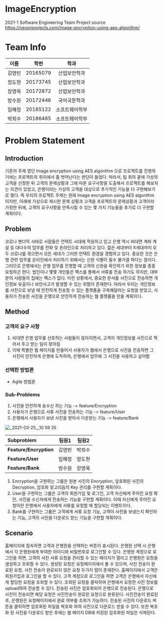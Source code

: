 # ImageEncryption
2021-1 Software Engineering Team Project 
source https://nevonprojects.com/image-encryption-using-aes-algorithm/

# Team Info
|  이름        |     학번      |     학과    |
| ------------- |:-------------:| :-----:|
| 김영빈      | 20165079 | 산업보안학과 |
| 정도현     | 20173745      |   산업보안학과 |
| 장영욱 | 20172872      |    산업보안학과 |
| 방수원 | 20172446      |    국어국문학과 |
| 임혜정 | 20185122      |    소프트웨어학부 |
| 박희수 | 20186485      |    소프트웨어학부 |

# Problem Statement

## Introduction
기존의 주제 였던 Image encryption using AES algorithm 으로 프로젝트를 진행하기에는 프로젝트의 취지에서 좀 벗어난다는 판단이 들었다. 따라서, 팀 회의 끝에 가상의 고객을 선정한 뒤 고객의 문제상황과 그에 따른 요구사항을 도출해서 프로젝트를 해보자는 의견이 있었고, 은행이라는 가상의 고객을 대상으로 추가적인 기능을 더 구현해보기로 했다. 즉 우리의 프로젝트 주제는 원래 Image encryption using AES algorithm 이지만, 아래에 가상으로 제시한 문제 상황과 고객을 프로젝트의 문제상황과 고객이라 가정한 뒤에, 고객의 요구사항을 만족시킬 수 있는 몇 가지 기능들을 추가로 더 구현할 계획이다.

## Problem
코로나 팬더믹 사태로 사람들은 언텍트 시대에 적응하고 있고 은행 역시 비대면 계좌 계설 등 대다수의 업무를 전화 및 온라인으로 처리하고 있다. 젊은 세대부터 X세대까지 모두 코로나를 겪으면서 모든 세대가 그러한 언택트 환경을 경험하고 있다. 중요한 것은 은행 관련 업무를 온라인에서 처리하기 위해서는 신원 식별이 필수 불가결 하다는 점이다. 그러므로 은행에서는 은행 업무를 진행할 때 고객의 신원을 확인하기 위한 정보를 종종 요청하곤 한다. 법인이나 몇몇 개인들은 팩스를 통해서 서류를 전송 하기도 하지만, 대부분의 사람들의 집에는 팩스가 없다. 이런 상황에서, 중요한 문서를 사진으로 전송하면 개인정보 유출이나 보안사고가 발생할 수 있는 위험이 존재한다. 따라서 우리는 개인정보를 사진으로 보낼 때 안전하게 전송할 수 있는 플랫폼을 구축해달라는 요청을 받았고, 사용자가 전송한 사진을 은행으로 안전하게 전송하는 웹 플랫폼을 만들 계획이다.

## Method
### 고객의 요구 사항
1. 비대면 은행 업무를 선호하는 사람들이 많아지면서, 고객의 개인정보를 사진으로 찍어서 주고 받는 일이 잦아짐
2. 이때 특별한 웹 페이지를 만들어서 사용자가 웹에서 은행으로 사진을 전송하면 그 사진이 안전하게 은행에 도착하여, 은행에서 업무에 그 사진을 사용하고 싶어함

### 선택한 방법론
- Agile 방법론

### Sub-Problems
1. 사진을 안전하게 송수신 하는 기능 -> feature/Encryption
2. 사용자가 은행으로 서류 사진을 전송하는 기능 -> feature/User
3. 은행에서 사용자가 보낸 사진을 받아서 다운받는 기능 -> feature/Bank

![_2021-03-25__10 59 35](https://user-images.githubusercontent.com/62539910/112854665-0922fe00-90e9-11eb-9219-d080ba0bb5a6.png)

|  **Subproblem**       |     **팀원1**      |     **팀원2**    |
| :------------- |:-------------:| :-----:|
| **Feature/Encryption**      | 김영빈 | 박희수 |
| **Feature/User**     | 임혜정      |   정도현 |
| **Feature/Bank** | 방수원      |    장영욱 |


1. Encryption을 구현하는 그룹은 원본 사진의 Encryption, 암호화된 사진의 Decryption, 암호화 알고리듬의 Key 관리를 구현할 계획이다.
2. User을 구현하는 그룹은 고객의 회원가입 및 로그인, 고객 자신에게 주어진 요청 확인, 사진을 수신자에게 전송하는 기능을 구현할 계획이다. 이때 자신에게 주어진 요청이란 은행에서 사용자에게 서류를 요청할 때 할당되는 이벤트이다.
3. Bank를 구현하는 그룹은 고객에게 서류 요청 기능, 고객이 사진을 보냈는지 확인하는 기능, 고객의 사진을 다운로드 받는 기능을 구현할 계획이다.

## Scenario
홈페이지에 접속하면 고객과 은행원을 선택하는 버튼이 표시된다. 은행원 선택 시 은행에서 각 은행원에게 부여한 아이디와 비밀번호로 로그인할 수 있다. 은행원 계정으로 로그인을 하면, 고객의 사진 서류 요청을 관리할 수 있는 페이지가 열리고 은행원은 요청을 생성하고 조회할 수 있다. 생성된 요청은 요청페이지에서 볼 수 있으며, 사진 전송이 완료된 요청, 사진 전송이 완료되지 않은 요청 두가지 탭이 존재한다. 홈페이지에서 고객은 회원가입과 로그인을 할 수 있다. 고객 계정으로 로그인을 하면 고객은 은행에서 자신에게 할당한 요청을 조회할 수 있다. 조회된 요청을 클릭하여 은행에서 요청한 사진 정보를 upload하여 전송할 수 있다. 전송된 사진은 암호화되어 은행으로 전송된다. 은행으로 사진이 전송되면 해당 요청은 사진전송이 완료된 요청으로 분류된다.
사진전송이 완료된 후, 은행원은 요청페이지에서 완료 여부를 조회가 가능하다. 전송된 사진의 다운로드 버튼을 클릭하면 암호화된 파일을 복호화 하여 사진으로 다운로드 받을 수 있다. 또한 복호화 된 사진을 다운로드 받은 후에는 웹 페이지 DB에 저장된 암호화된 파일은 삭제된다.
